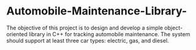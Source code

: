 # Automobile-Maintenance-Library-
The objective of this project is to design and develop a simple object-oriented library in C++ for tracking automobile maintenance. The system should support at least three car types: electric, gas, and diesel.
